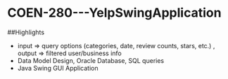 # COEN-280---YelpSwingApplication

##Highlights
 - input => query options (categories, date, review counts, stars, etc.) , output => filtered user/business info
 - Data Model Design, Oracle Database, SQL queries
 - Java Swing GUI Application

